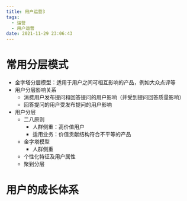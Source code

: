 ```yaml
---
title: 用户运营3
tags:
  - 运营
  - 用户运营
date: 2021-11-29 23:06:43
---
```

# 常用分层模式

* 金字塔分层模型：适用于用户之间可相互影响的产品，例如大众点评等
* 用户分层影响关系
  * 消费用户发布提问和回答提问的用户影响（并受到提问回答质量影响）
  * 回答提问的用户受发布提问的用户影响
* 用户分层
  * 二八原则
    * 人群侧重：高价值用户
    * 适用业务：价值贡献结构符合不平等的产品
  * 金字塔模型
    * 人群侧重
  * 个性化特征及用户属性
  * 聚到分层

# 用户的成长体系
